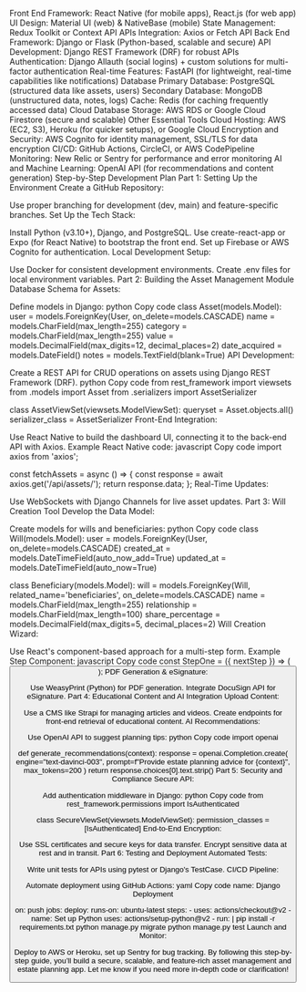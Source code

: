 Front End
Framework: React Native (for mobile apps), React.js (for web app)
UI Design: Material UI (web) & NativeBase (mobile)
State Management: Redux Toolkit or Context API
APIs Integration: Axios or Fetch API
Back End
Framework: Django or Flask (Python-based, scalable and secure)
API Development: Django REST Framework (DRF) for robust APIs
Authentication: Django Allauth (social logins) + custom solutions for multi-factor authentication
Real-time Features: FastAPI (for lightweight, real-time capabilities like notifications)
Database
Primary Database: PostgreSQL (structured data like assets, users)
Secondary Database: MongoDB (unstructured data, notes, logs)
Cache: Redis (for caching frequently accessed data)
Cloud Database Storage: AWS RDS or Google Cloud Firestore (secure and scalable)
Other Essential Tools
Cloud Hosting: AWS (EC2, S3), Heroku (for quicker setups), or Google Cloud
Encryption and Security: AWS Cognito for identity management, SSL/TLS for data encryption
CI/CD: GitHub Actions, CircleCI, or AWS CodePipeline
Monitoring: New Relic or Sentry for performance and error monitoring
AI and Machine Learning: OpenAI API (for recommendations and content generation)
Step-by-Step Development Plan
Part 1: Setting Up the Environment
Create a GitHub Repository:

Use proper branching for development (dev, main) and feature-specific branches.
Set Up the Tech Stack:

Install Python (v3.10+), Django, and PostgreSQL.
Use create-react-app or Expo (for React Native) to bootstrap the front end.
Set up Firebase or AWS Cognito for authentication.
Local Development Setup:

Use Docker for consistent development environments.
Create .env files for local environment variables.
Part 2: Building the Asset Management Module
Database Schema for Assets:

Define models in Django:
python
Copy code
class Asset(models.Model):
    user = models.ForeignKey(User, on_delete=models.CASCADE)
    name = models.CharField(max_length=255)
    category = models.CharField(max_length=255)
    value = models.DecimalField(max_digits=12, decimal_places=2)
    date_acquired = models.DateField()
    notes = models.TextField(blank=True)
API Development:

Create a REST API for CRUD operations on assets using Django REST Framework (DRF).
python
Copy code
from rest_framework import viewsets
from .models import Asset
from .serializers import AssetSerializer

class AssetViewSet(viewsets.ModelViewSet):
    queryset = Asset.objects.all()
    serializer_class = AssetSerializer
Front-End Integration:

Use React Native to build the dashboard UI, connecting it to the back-end API with Axios.
Example React Native code:
javascript
Copy code
import axios from 'axios';

const fetchAssets = async () => {
  const response = await axios.get('/api/assets/');
  return response.data;
};
Real-Time Updates:

Use WebSockets with Django Channels for live asset updates.
Part 3: Will Creation Tool
Develop the Data Model:

Create models for wills and beneficiaries:
python
Copy code
class Will(models.Model):
    user = models.ForeignKey(User, on_delete=models.CASCADE)
    created_at = models.DateTimeField(auto_now_add=True)
    updated_at = models.DateTimeField(auto_now=True)

class Beneficiary(models.Model):
    will = models.ForeignKey(Will, related_name='beneficiaries', on_delete=models.CASCADE)
    name = models.CharField(max_length=255)
    relationship = models.CharField(max_length=100)
    share_percentage = models.DecimalField(max_digits=5, decimal_places=2)
Will Creation Wizard:

Use React's component-based approach for a multi-step form.
Example Step Component:
javascript
Copy code
const StepOne = ({ nextStep }) => (
  <View>
    <TextInput placeholder="Enter your name" />
    <Button onPress={nextStep} title="Next" />
  </View>
);
PDF Generation & eSignature:

Use WeasyPrint (Python) for PDF generation.
Integrate DocuSign API for eSignature.
Part 4: Educational Content and AI Integration
Upload Content:

Use a CMS like Strapi for managing articles and videos.
Create endpoints for front-end retrieval of educational content.
AI Recommendations:

Use OpenAI API to suggest planning tips:
python
Copy code
import openai

def generate_recommendations(context):
    response = openai.Completion.create(
        engine="text-davinci-003",
        prompt=f"Provide estate planning advice for {context}",
        max_tokens=200
    )
    return response.choices[0].text.strip()
Part 5: Security and Compliance
Secure API:

Add authentication middleware in Django:
python
Copy code
from rest_framework.permissions import IsAuthenticated

class SecureViewSet(viewsets.ModelViewSet):
    permission_classes = [IsAuthenticated]
End-to-End Encryption:

Use SSL certificates and secure keys for data transfer.
Encrypt sensitive data at rest and in transit.
Part 6: Testing and Deployment
Automated Tests:

Write unit tests for APIs using pytest or Django's TestCase.
CI/CD Pipeline:

Automate deployment using GitHub Actions:
yaml
Copy code
name: Django Deployment

on: push
jobs:
  deploy:
    runs-on: ubuntu-latest
    steps:
      - uses: actions/checkout@v2
      - name: Set up Python
        uses: actions/setup-python@v2
      - run: |
          pip install -r requirements.txt
          python manage.py migrate
          python manage.py test
Launch and Monitor:

Deploy to AWS or Heroku, set up Sentry for bug tracking.
By following this step-by-step guide, you’ll build a secure, scalable, and feature-rich asset management and estate planning app. Let me know if you need more in-depth code or clarification!